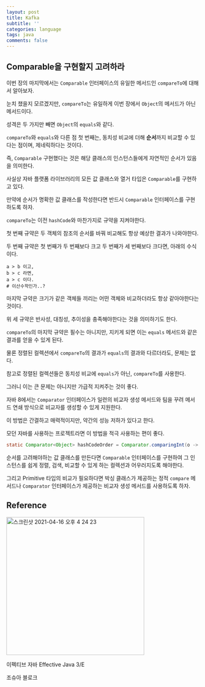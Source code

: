 ```yaml
---
layout: post
title: Kafka
subtitle: ''
categories: language
tags: java
comments: false
---
```


## Comparable을 구현할지 고려하라

이번 장의 마지막에서는 `Comparable` 인터페이스의 유일한 메서드인 `compareTo`에 대해서 알아보자.

눈치 챘을지 모르겠지만, `compareTo`는 유일하게 이번 장에서 `Object`의 메서드가 아닌 메서드이다.

성격은 두 가지만 빼면 `Object`의 `equals`와 같다.

`compareTo`와 `equals`와 다른 점 첫 번째는, 동치성 비교에 더해 **순서**까지 비교할 수 있다는 점이며, 제네릭하다는 것이다.

즉, `Comparable` 구현했다는 것은 해당 클래스의 인스턴스들에게 자연적인 순서가 있음을 의미한다.

사실상 자바 플랫폼 라이브러리의 모든 값 클래스와 열거 타입은 `Comparable`를 구현하고 있다.

만약에 순서가 명확한 값 클래스를 작성한다면 반드시 `Comparable` 인터페이스를 구현하도록 하자.

`compareTo`는 이전 `hashCode`와 마찬가지로 규약을 지켜야한다.

첫 번째 규약은 두 객체의 참조의 순서를 바꿔 비교해도 항상 예상한 결과가 나와야한다.

두 번째 규약은 첫 번째가 두 번째보다 크고 두 번째가 세 번째보다 크다면, 아래의 수식이다.

```
a > b 이고,
b > c 라면,
a > c 이다.
# 이산수학인가..?
```

마지막 규약은 크기가 같은 객체들 끼리는 어떤 객체와 비교하더라도 항상 같아야한다는 것이다.

위 세 규약은 반사성, 대칭성, 추이성을 충족해야한다는 것을 의미하기도 한다.

`compareTo`의 마지막 규약은 필수는 아니지만, 지키게 되면 이는 `equals` 메서드와 같은 결과를 얻을 수 있게 된다.

물론 정렬된 컬렉션에서 `compareTo`의 결과가 `equals`의 결과와 다르더라도, 문제는 없다.

참고로 정렬된 컬렉션들은 동치성 비교에 `equals`가 아닌, `compareTo`를 사용한다.

그러니 이는 큰 문제는 아니지만 가급적 지켜주는 것이 좋다.

자바 8에서는 `Comparator` 인터페이스가 일련의 비교자 생성 메서드와 팀을 꾸려 메서드 연쇄 방식으로 비교자를 생성할 수 있게 지원한다.

이 방법은 간결하고 매력적이지만, 약간의 성능 저하가 있다고 한다.

모던 자바를 사용하는 프로젝트라면 이 방법을 적극 사용하는 편이 좋다.

```java
static Comparator<Object> hashCodeOrder = Comparator.comparingInt(o -> o.hashCode());
```

순서를 고려해야하는 값 클래스를 만든다면 `Comparable` 인터페이스를 구현하여 그 인스턴스를 쉽게 정렬, 검색, 비교할 수 있게 하는 컬렉션과 어우러지도록 해야한다.

그리고 Primitive 타입의 비교가 필요하다면 박싱 클래스가 제공하는 정적 `compare` 메서드나 `Comparator` 인터페이스가 제공하는 비교자 생성 메서드를 사용하도록 하자.

## Reference

<img width="360" alt="스크린샷 2021-04-16 오후 4 24 23" src="https://user-images.githubusercontent.com/43809168/114987533-3e449400-9ed0-11eb-9b5f-a24f73b6f138.png">

이펙티브 자바 Effective Java 3/E

조슈아 블로크
